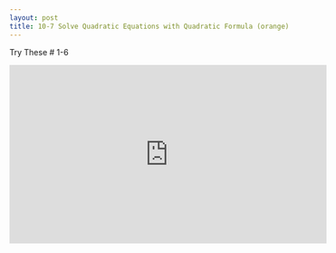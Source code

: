 ```yaml
---
layout: post
title: 10-7 Solve Quadratic Equations with Quadratic Formula (orange)
---
```

Try These # 1-6
<iframe width="560" height="315" src="https://www.youtube.com/embed/5n5wDOs5tGs" frameborder="0" allowfullscreen></iframe>
